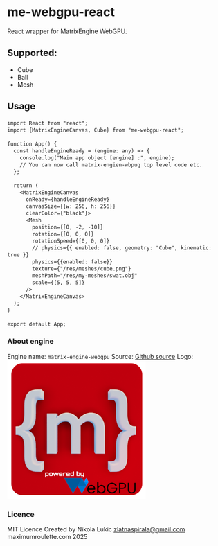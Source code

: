 # me-webgpu-react

React wrapper for MatrixEngine WebGPU.

## Supported: 
 - Cube
 - Ball
 - Mesh

## Usage

```tsx
import React from "react";
import {MatrixEngineCanvas, Cube} from "me-webgpu-react";

function App() {
  const handleEngineReady = (engine: any) => {
    console.log("Main app object [engine] :", engine);
    // You can now call matrix-engien-wbpug top level code etc.
  };

  return (
    <MatrixEngineCanvas
      onReady={handleEngineReady}
      canvasSize={{w: 256, h: 256}}
      clearColor={"black"}>
      <Mesh
        position={[0, -2, -10]}
        rotation={[0, 0, 0]}
        rotationSpeed={[0, 0, 0]}
        // physics={{ enabled: false, geometry: "Cube", kinematic: true }}
        physics={{enabled: false}}
        texture={"/res/meshes/cube.png"}
        meshPath="/res/my-meshes/swat.obj"
        scale={[5, 5, 5]}
      />
    </MatrixEngineCanvas>
  );
}

export default App;
```

### About engine

 Engine name: `matrix-engine-webgpu`
 Source: [Github source](https://github.com/zlatnaspirala/matrix-engine-wgpu)
 Logo: 
 <img width="320" height="320" src="https://github.com/zlatnaspirala/matrix-engine-wgpu/blob/main/public/res/icons/512.png?raw=true" />

### Licence

MIT Licence
Created by Nikola Lukic zlatnaspirala@gmail.com
maximumroulette.com 2025
